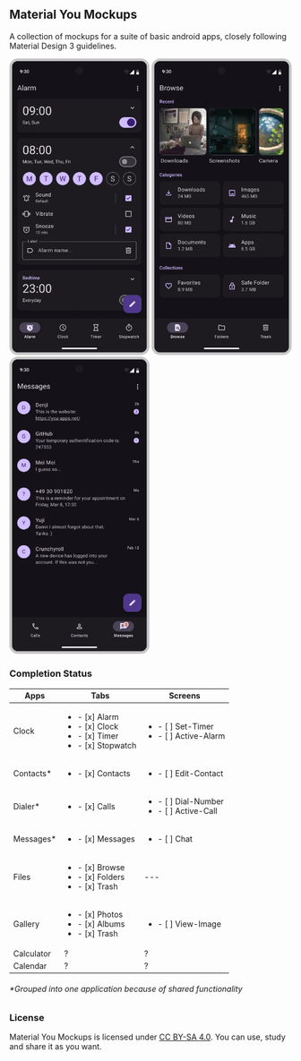 ## Material You Mockups
A collection of mockups for a suite of basic android apps, closely following Material Design 3 guidelines.

<img src='Clock/Alarm.png' width='250'> <img src='Files/Browse.png' width='250'> <img src='Connect/Messages.png' width='250'>

### Completion Status

|Apps|Tabs|Screens|
|---|---|---|
|Clock|<ul><li>- [x] Alarm</li><li>- [x] Clock</li><li>- [x] Timer</li><li>- [x] Stopwatch</li></ul>|<ul><li>- [ ] Set-Timer</li><li>- [ ] Active-Alarm</li></ul>|
|Contacts*|<ul><li>- [x] Contacts</li></ul>|<ul><li>- [ ] Edit-Contact</li></ul>|
|Dialer*|<ul><li>- [x] Calls</li></ul>|<ul><li>- [ ] Dial-Number</li><li>- [ ] Active-Call</li></ul>|
|Messages*|<ul><li>- [x] Messages</li></ul>|<ul><li>- [ ] Chat</li></ul>|
|Files|<ul><li>- [x] Browse</li><li>- [x] Folders</li><li>- [x] Trash</li></ul>|---|
|Gallery|<ul><li>- [x] Photos</li><li>- [x] Albums</li><li>- [x] Trash</li></ul>|<ul><li>- [ ] View-Image</li></ul>|
|Calculator|?|?|
|Calendar|?|?|

###### *Grouped into one application because of shared functionality

### License

 Material You Mockups is licensed under [CC BY-SA 4.0](https://creativecommons.org/licenses/by-sa/4.0/). You can use, study and share it as you want.
